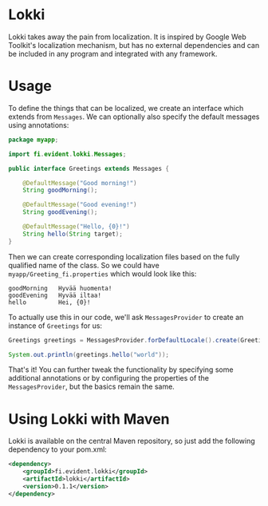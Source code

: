 # Lokki

Lokki takes away the pain from localization. It is inspired by Google
Web Toolkit's localization mechanism, but has no external dependencies
and can be included in any program and integrated with any framework.

Usage
=====

To define the things that can be localized, we create an interface which
extends from `Messages`. We can optionally also specify the default messages
using annotations:

```java
package myapp;

import fi.evident.lokki.Messages;

public interface Greetings extends Messages {

    @DefaultMessage("Good morning!")
    String goodMorning();

    @DefaultMessage("Good evening!")
    String goodEvening();

    @DefaultMessage("Hello, {0}!")
    String hello(String target);
}
```

Then we can create corresponding localization files based on the fully
qualified name of the class. So we could have `myapp/Greeting_fi.properties`
which would look like this:

```properties
goodMorning   Hyvää huomenta!
goodEvening   Hyvää iltaa!
hello         Hei, {0}!
```

To actually use this in our code, we'll ask `MessagesProvider` to create
an instance of `Greetings` for us:

```java
Greetings greetings = MessagesProvider.forDefaultLocale().create(Greetings.class);

System.out.println(greetings.hello("world"));
```

That's it! You can further tweak the functionality by specifying some
additional annotations or by configuring the properties of the
`MessagesProvider`, but the basics remain the same.

Using Lokki with Maven
======================

Lokki is available on the central Maven repository, so just add the following
dependency to your pom.xml:

```xml
<dependency>
    <groupId>fi.evident.lokki</groupId>
    <artifactId>lokki</artifactId>
    <version>0.1.1</version>
</dependency>
```
